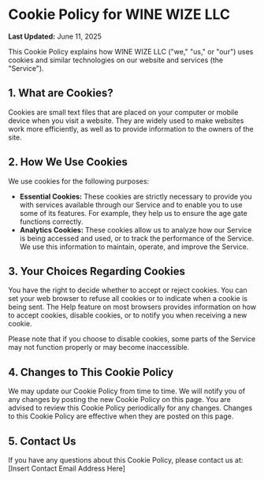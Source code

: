 # Cookie Policy for WINE WIZE LLC

**Last Updated:** June 11, 2025

This Cookie Policy explains how WINE WIZE LLC ("we," "us," or "our") uses cookies and similar technologies on our website and services (the "Service").

## 1. What are Cookies?

Cookies are small text files that are placed on your computer or mobile device when you visit a website. They are widely used to make websites work more efficiently, as well as to provide information to the owners of the site.

## 2. How We Use Cookies

We use cookies for the following purposes:

*   **Essential Cookies:** These cookies are strictly necessary to provide you with services available through our Service and to enable you to use some of its features. For example, they help us to ensure the age gate functions correctly.
*   **Analytics Cookies:** These cookies allow us to analyze how our Service is being accessed and used, or to track the performance of the Service. We use this information to maintain, operate, and improve the Service.

## 3. Your Choices Regarding Cookies

You have the right to decide whether to accept or reject cookies. You can set your web browser to refuse all cookies or to indicate when a cookie is being sent. The Help feature on most browsers provides information on how to accept cookies, disable cookies, or to notify you when receiving a new cookie.

Please note that if you choose to disable cookies, some parts of the Service may not function properly or may become inaccessible.

## 4. Changes to This Cookie Policy

We may update our Cookie Policy from time to time. We will notify you of any changes by posting the new Cookie Policy on this page. You are advised to review this Cookie Policy periodically for any changes. Changes to this Cookie Policy are effective when they are posted on this page.

## 5. Contact Us

If you have any questions about this Cookie Policy, please contact us at: [Insert Contact Email Address Here]



